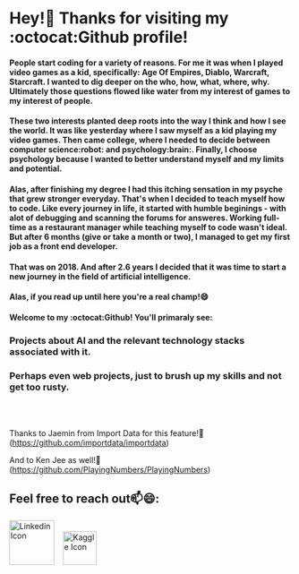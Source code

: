 <h1>Hey!👋 Thanks for visiting my :octocat:Github profile!</h1>

<h4>People start coding for a variety of reasons. For me it was when I played video games as a kid, specifically: Age Of Empires, Diablo, Warcraft, Starcraft. I wanted to dig deeper on the who, how, what, where, why. Ultimately those questions flowed like water from my interest of games to my interest of people.</h4>
  
<h4>These two interests planted deep roots into the way I think and how I see the world. It was like yesterday where I saw myself as a kid playing my video games. Then came college, where I needed to decide between computer science:robot: and psychology:brain:. Finally, I choose psychology because I wanted to better understand myself and my limits and potential.</h4>

<h4>Alas, after finishing my degree I had this itching sensation in my psyche that grew stronger everyday. That's when I decided to teach myself how to code. Like every journey in life, it started with humble beginings - with alot of debugging and scanning the forums for answeres. Working full-time as a restaurant manager while teaching myself to code wasn't ideal. But after 6 months (give or take a month or two), I managed to get my first job as a front end developer.</h4>

<h4>That was on 2018. And after 2.6 years I decided that it was time to start a new journey in the field of artificial intelligence.</h4>

<h4>Alas, if you read up until here you're a real champ!😄</h4>
<h4>Welcome to my :octocat:Github! You'll primaraly see:</h4> 
<h3>Projects about AI and the relevant technology stacks associated with it.</h3> 
<h3>Perhaps even web projects, just to brush up my skills and not get too rusty.</h3>

<br>
<br>

Thanks to Jaemin from Import Data for this feature!:pray: (https://github.com/importdata/importdata) 

And to Ken Jee as well!:pray: (https://github.com/PlayingNumbers/PlayingNumbers)

<h2>Feel free to reach out📫😄:</h2>

<a href="https://www.linkedin.com/in/mark-jason-egipto-46a18a65/" target="_blank"><img src="https://res.cloudinary.com/importdata/image/upload/v1595012354/linkedin_t9qiwy.png" alt="Linkedin Icon" width="80"/></a>&nbsp;&nbsp;&nbsp;&nbsp;<a href="https://www.kaggle.com/jasonegipto" target="_blank"><img src="https://res.cloudinary.com/importdata/image/upload/v1595012924/kaggle_ksaktb.png" alt="Kaggle Icon" width="60"/></a>
  
<!-- <a href="https://www.youtube.com/c/ImportData1"><img src="https://res.cloudinary.com/importdata/image/upload/v1595012354/yt_logo_jjgys4.png" alt="drawing" width="100"/>&nbsp;&nbsp;&nbsp;&nbsp;<a href="https://medium.com/@importdata"><img src="https://res.cloudinary.com/importdata/image/upload/v1595012354/medium_mono_hoz0z5.png" alt="drawing" width="35"/> -->
<!-- <a href="https://twitter.com/ImportData1"><img src="https://res.cloudinary.com/importdata/image/upload/v1595012924/Twitter_Logo_Blue_gbtagu.png" alt="drawing" width="40"/> -->

<!--
**MarkJasonE/MarkJasonE** is a ✨ _special_ ✨ repository because its `README.md` (this file) appears on your GitHub profile.

Here are some ideas to get you started:

- 🔭 I’m currently working on ...
- 🌱 I’m currently learning ...
- 👯 I’m looking to collaborate on ...
- 🤔 I’m looking for help with ...
- 💬 Ask me about ...
- 📫 How to reach me: ...
- 😄 Pronouns: ...
- ⚡ Fun fact: ...
-->
